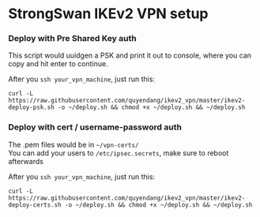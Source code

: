 # StrongSwan IKEv2 VPN setup

### Deploy with Pre Shared Key auth

This script would uuidgen a PSK and print it out to console, where you can copy and hit enter to continue.

After you `ssh your_vpn_machine`, just run this: 
```
curl -L https://raw.githubusercontent.com/quyendang/ikev2_vpn/master/ikev2-deploy-psk.sh -o ~/deploy.sh && chmod +x ~/deploy.sh && ~/deploy.sh
```

### Deploy with cert / username-password auth

The .pem files would be in `~/vpn-certs/`
<br>You can add your users to `/etc/ipsec.secrets`, make sure to reboot afterwards

After you `ssh your_vpn_machine`, just run this: 
```
curl -L https://raw.githubusercontent.com/quyendang/ikev2_vpn/master/ikev2-deploy-certs.sh -o ~/deploy.sh && chmod +x ~/deploy.sh && ~/deploy.sh
```